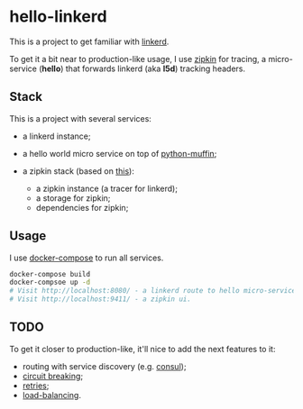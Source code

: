 # hello-linkerd

This is a project to get familiar with [linkerd](https://linkerd.io/).

To get it a bit near to production-like usage, I use
[zipkin](https://github.com/openzipkin/zipkin) for tracing,
a micro-service (**hello**) that forwards linkerd (aka **l5d**) tracking
headers.

## Stack

This is a project with several services:

- a linkerd instance;
- a hello world micro service on top of
  [python-muffin](https://github.com/klen/muffin);
- a zipkin stack (based on [this](https://github.com/openzipkin/docker-zipkin)):

  - a zipkin instance (a tracer for linkerd);
  - a storage for zipkin;
  - dependencies for zipkin;


## Usage

I use [docker-compose](https://docs.docker.com/compose/) to run all services.

```bash
docker-compose build
docker-compsoe up -d
# Visit http://localhost:8080/ - a linkerd route to hello micro-service.
# Visit http://localhost:9411/ - a zipkin ui.
```


## TODO

To get it closer to production-like, it'll nice to add the next features to it:

- routing with service discovery (e.g. [consul](https://www.consul.io/));
- [circuit breaking](https://linkerd.io/features/circuit-breaking/);
- [retries](https://linkerd.io/features/retries-deadlines/);
- [load-balancing](https://linkerd.io/features/load-balancing/).
